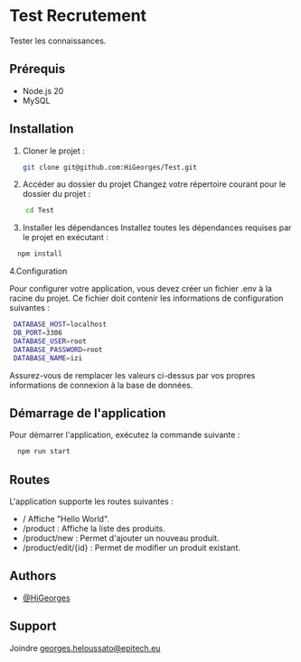 

# Test Recrutement

Tester les connaissances.

## Prérequis

- Node.js 20
- MySQL

## Installation

1. Cloner le projet :
   ```bash
   git clone git@github.com:HiGeorges/Test.git
   ````

2. Accéder au dossier du projet
Changez votre répertoire courant pour le dossier du projet :
  ```bash
      cd Test
  ````
3. Installer les dépendances
Installez toutes les dépendances requises par le projet en exécutant :

  ```bash
    npm install
  ```
4.Configuration

Pour configurer votre application, vous devez créer un fichier .env à la racine du projet. Ce fichier doit contenir les informations de configuration suivantes :

  ```bash
   DATABASE_HOST=localhost
   DB_PORT=3306
   DATABASE_USER=root
   DATABASE_PASSWORD=root
   DATABASE_NAME=izi
   ```
Assurez-vous de remplacer les valeurs ci-dessus par vos propres informations de connexion à la base de données.

## Démarrage de l'application

Pour démarrer l'application, exécutez la commande suivante :
 ```bash
   npm run start
   ```
## Routes

L'application supporte les routes suivantes :

-  / Affiche "Hello World".
- /product : Affiche la liste des produits.
- /product/new : Permet d'ajouter un nouveau produit.
- /product/edit/{id} : Permet de modifier un produit existant.




## Authors

- [@HiGeorges](https://github.com/HiGeorges)


## Support

Joindre georges.heloussato@epitech.eu

